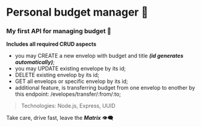# Personal budget manager 💼
### My first API for managing budget 💸

**Includes all required CRUD aspects**

- you may CREATE a new envelop with budget and title ***(id generates automatically)***;
- you may UPDATE existing envelope by its id;
- DELETE existing envelop by its id;
- GET all envelops or specific envelop by its id;
- additional feature, is transferring budget from one envelop to enother by this endpoint: /evelopes/transfer/:from/:to;

> Technologies: Node.js, Express, UUID

Take care, drive fast, leave the ***Matrix*** 👁‍🗨
